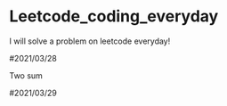 # Leetcode_coding_everyday

I will solve a problem on leetcode everyday!

#2021/03/28

Two sum

#2021/03/29
